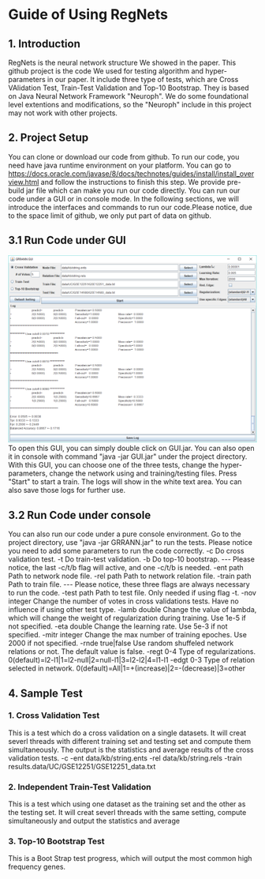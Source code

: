 # Guide of Using RegNets
## 1. Introduction

RegNets is the neural network structure We showed in the paper. This github project is the code We used for testing algorithm and hyper-parameters in our paper. It include three type of tests, which are Cross VAlidation Test, Train-Test Validation and Top-10 Bootstrap. They is based on Java Neural Network Framework "Neuroph". We do some foundational level extentions and modifications, so the "Neuroph" include in this project may not work with other projects.

## 2. Project Setup

You can clone or download our code from github. To run our code, you need have java runtime environment on your platform. You can go to https://docs.oracle.com/javase/8/docs/technotes/guides/install/install_overview.html and follow the instructions to finish this step. We provide pre-build jar file which can make you run our code directly. You can run our code under a GUI or in console mode. In the following sections, we will introduce the interfaces and commands to run our code.Please notice, due to the space limit of github, we only put part of data on github.

## 3.1 Run Code under GUI

![Alt text](GUI.png?raw=true "GUI Screencut")
To open this GUI, you can simply double click on GUI.jar. You can also open it in console with command "java -jar GUI.jar" under the project directory.
With this GUI, you can choose one of the three tests, change the hyper-parameters, change the network using and training/testing files. Press "Start" to start a train. The logs will show in the white text area. You can also save those logs for further use.

## 3.2 Run Code under console

You can also run our code under a pure console environment. Go to the project directory, use "java -jar GRRANN.jar" to run the tests. Please notice you need to add some parameters to run the code correctly.
	-c		Do cross validation test.
	-t		Do train-test validation.
	-b		Do top-10 bootstrap.
	---		Please notice, the last -c/t/b flag will active, and one -c/t/b is needed.
	-ent path	Path to network node file.
	-rel path	Path to network relation file.
	-train path	Path to train file.
	---		Please notice, these three flags are always necessary to run the code.
	-test path	Path to test file. Only needed if using flag -t.
	-nov integer	Change the number of votes in cross validations tests. Have no influence if using other test type.
	-lamb double	Change the value of lambda, which will change the weight of regularization during training. Use 1e-5 if not specified.
	-eta double	Change the learning rate. Use 5e-3 if not specified.
	-mitr integer	Change the max number of training epoches. Use 2000 if not specified.
	-rnde true|false	Use random shuffeled network relations or not. The default value is false.
	-regt 0-4	Type of regularizations. 0(default)=l2-l1|1=l2-null|2=null-l1|3=l2-l2|4=l1-l1
	-edgt 0-3	Type of relation selected in network. 0(default)=All|1=+(increase)|2=-(decrease)|3=other 

## 4. Sample Test
### 1. Cross Validation Test

This is a test which do a cross validation on a single datasets. It will creat severl threads with different training set and testing set and compute them simultaneously. The output is the statistics and average results of the cross validation tests.
	-c -ent data/kb/string.ents -rel data/kb/string.rels -train results.data/UC/GSE12251/GSE12251_data.txt

### 2. Independent Train-Test Validation

This is a test which using one dataset as the training set and the other as the testing set. It will creat severl threads with the same setting, compute simultaneously and output the statistics and average 

### 3. Top-10 Bootstrap Test

This is a Boot Strap test progress, which will output the most common high frequency genes. 
